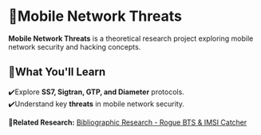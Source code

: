 # 📡Mobile Network Threats  

**Mobile Network Threats** is a theoretical research project exploring mobile network security and hacking concepts.

## 📖What You'll Learn  

✔️Explore **SS7, Sigtran, GTP, and Diameter** protocols.  
✔️Understand key **threats** in mobile network security.  

📂**Related Research:** [Bibliographic Research - Rogue BTS & IMSI Catcher](https://github.com/hassan-salloum/Hardware-Pentesting-Course/blob/main/Fifth%20Stage%20-%20Continuous%20Learning%20and%20Research/Bibliographic%20Research%23%20Rogue%20BTS%20and%20IMSI%20Catcher.pdf)  
